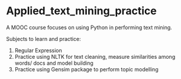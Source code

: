 # Applied_text_mining_practice

A MOOC course focuses on using Python in performing text mining.

Subjects to learn and practice:
1. Regular Expression
2. Practice using NLTK for text cleaning, measure similarities among words/ docs and model building
3. Practice using Gensim package to perform topic modelling
